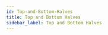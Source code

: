```yaml
---
id: Top-and-Bottom-Halves
title: Top and Bottom Halves
sidebar_label: Top and Bottom Halves
---
```



#
